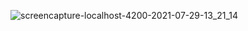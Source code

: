 ![screencapture-localhost-4200-2021-07-29-13_21_14](https://user-images.githubusercontent.com/81008413/127453634-7da36ff1-8da9-4405-9b5d-423fa509cfd5.png)


